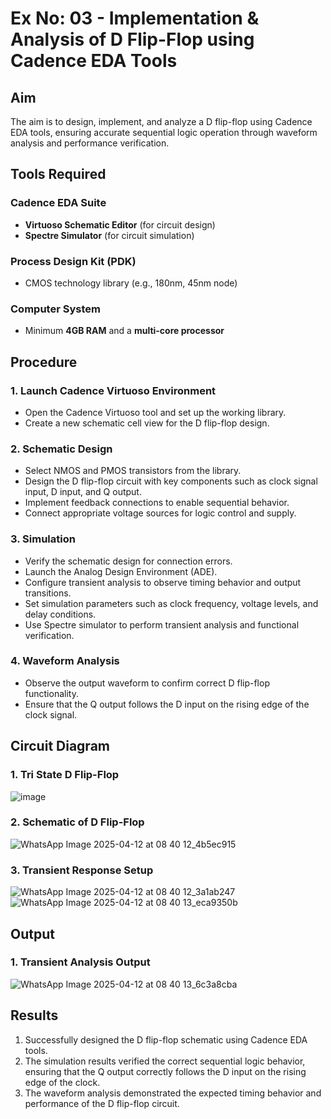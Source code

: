 # Ex No: 03 - Implementation & Analysis of D Flip-Flop using Cadence EDA Tools

## Aim
The aim is to design, implement, and analyze a D flip-flop using Cadence EDA tools, ensuring accurate sequential logic operation through waveform analysis and performance verification.

## Tools Required

### Cadence EDA Suite
- **Virtuoso Schematic Editor** (for circuit design)
- **Spectre Simulator** (for circuit simulation)

### Process Design Kit (PDK)
- CMOS technology library (e.g., 180nm, 45nm node)

### Computer System
- Minimum **4GB RAM** and a **multi-core processor**

## Procedure

### 1. Launch Cadence Virtuoso Environment
- Open the Cadence Virtuoso tool and set up the working library.
- Create a new schematic cell view for the D flip-flop design.

### 2. Schematic Design
- Select NMOS and PMOS transistors from the library.
- Design the D flip-flop circuit with key components such as clock signal input, D input, and Q output.
- Implement feedback connections to enable sequential behavior.
- Connect appropriate voltage sources for logic control and supply.

### 3. Simulation
- Verify the schematic design for connection errors.
- Launch the Analog Design Environment (ADE).
- Configure transient analysis to observe timing behavior and output transitions.
- Set simulation parameters such as clock frequency, voltage levels, and delay conditions.
- Use Spectre simulator to perform transient analysis and functional verification.

### 4. Waveform Analysis
- Observe the output waveform to confirm correct D flip-flop functionality.
- Ensure that the Q output follows the D input on the rising edge of the clock signal.

## Circuit Diagram

### 1. Tri State D Flip-Flop
![image](https://github.com/user-attachments/assets/ddf3603b-bdfd-41f2-8a98-4ad93862fd9f)

### 2. Schematic of D Flip-Flop
![WhatsApp Image 2025-04-12 at 08 40 12_4b5ec915](https://github.com/user-attachments/assets/f9043a5f-069e-4809-b82c-e69a0718123d)

### 3. Transient Response Setup
![WhatsApp Image 2025-04-12 at 08 40 12_3a1ab247](https://github.com/user-attachments/assets/9e0acd9a-e58b-48d6-88b4-f6ae4d174a5f)
![WhatsApp Image 2025-04-12 at 08 40 13_eca9350b](https://github.com/user-attachments/assets/b42eb693-1c16-4639-bea5-4cb00ee9c9e8)

## Output

### 1. Transient Analysis Output
![WhatsApp Image 2025-04-12 at 08 40 13_6c3a8cba](https://github.com/user-attachments/assets/05fbb1d9-f41e-4dee-a0bd-fd83123a7625)


## Results
1. Successfully designed the D flip-flop schematic using Cadence EDA tools.
2. The simulation results verified the correct sequential logic behavior, ensuring that the Q output correctly follows the D input on the rising edge of the clock.
3. The waveform analysis demonstrated the expected timing behavior and performance of the D flip-flop circuit.
